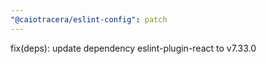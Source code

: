 ```yaml
---
"@caiotracera/eslint-config": patch
---
```


fix(deps): update dependency eslint-plugin-react to v7.33.0
